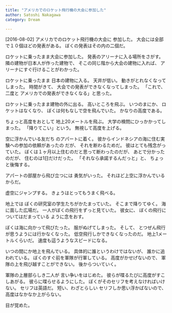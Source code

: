 ```yaml
---
title: "アメリカでのロケット飛行機の大会に参加した"
author: Satoshi Nakagawa
category: Dream

---
```


[2016-08-02]  アメリカでのロケット飛行機の大会に
参加した。
大会には全部で１０個ほどの発表がある。
ぼくの発表はその内の二個だ。

 ロケットに乗ったまま大会に参加した。
発表のアリーナに入る場所をさがす。
隣の建物が日本人が作った建物で、
そこの同じ階から大会の建物に入れば、
アリーナにすぐ行けることがわかった。

 ロケットに乗ったまま
日本の建物に入る。
天井が低い。
動きがとれなくなってしまった。
時間がきて、
大会での発表ができなくなってしまった。
「これで、二度と
アメリカでの発表ができなくなる」と思った。

 ロケットに乗ったまま建物の外に出る。
高いところを飛ぶ。
いつのまにか、
ロケットはなくなり、
ぼくは何もなしで空を飛んでいた。
かなりの高度である。

<!--more-->

 ちょっと高度をおとして
地上20メートルを飛ぶ。
大学の検問にひっかかってしまった。
「降りてこい」という。
無視して高度を上げる。

 空に浮かんでいる友だち
のアパートに着く。
彼からインドネシアの海に住む実験への参加の依頼があったの
だが、
それを断わるためだ。
彼はとても残念がっていた。
ぼくは１ヶ月以上住むのだと思って断わったのだが、
あとで分かったのだが、
住むのは1日だけだった。
「それなら承諾するんだっと」と、
ちょっと後悔する。

 アパートの部屋から飛び立つには
勇気がいった。
それほど上空に浮かんでいるからだ。

 虚空にジャンプする。
きょうはとってもうまく飛べる。

 地上では
ぼくの研究室の学生たちがかたまっていた。
そこまで降りてゆく。
海に面した広場だ。
一人がぼくの飛行をずっと見ていた。
彼女に、
ぼくの飛行についてはだまっている
ように念をおす。

 ぼくは海に向かって飛びたった。
服がぬげてしまった。
そして、
とつぜん飛行が思うようには行かなくなった。
低空飛行しかできなくなったのだ。
地上1メートルくらいだ。
速度も這うようなスピードになる。

 いつの間にか地上を飛んでいる。
具体的に誰というわけではないが、
誰かに追われている。
ぼくのすぐ前を軍隊が行軍している。
高度がかせげないので、
軍隊の上を飛び越すことができない。
後からついていく。

 軍隊の上層部らしき二人が
言い争いをはじめた。
彼らが喋るたびに高度がすこしあがる。
彼らに喋らせるようにした。
ぼくがそのセリフを考えなければいけない。
セリフは英語だ。
短い、わざとらしい
セリフしか思い浮かばないので、
高度はなかなか上がらない。

 目が覚めた。

